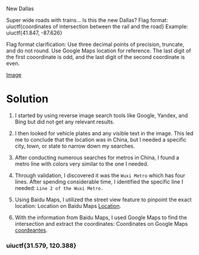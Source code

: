 New Dallas

Super wide roads with trains... Is this the new Dallas? Flag format: uiuctf{coordinates of intersection between the rail and the road} Example: uiuctf{41.847, -87.626}

Flag format clarification: Use three decimal points of precision, truncate, and do not round. Use Google Maps location for reference. The last digit of the first cooordinate is odd, and the last digit of the second coordinate is even.

[Image]()

# Solution

1. I started by using reverse image search tools like Google, Yandex, and Bing but did not get any relevant results.

2. I then looked for vehicle plates and any visible text in the image. This led me to conclude that the location was in China, but I needed a specific city, town, or state to narrow down my searches.

3. After conducting numerous searches for metros in China, I found a metro line with colors very similar to the one I needed.

4. Through validation, I discovered it was the `Wuxi Metro` which has four lines. After spending considerable time, I identified the specific line I needed: `Line 2 of the Wuxi Metro.`

5. Using Baidu Maps, I utilized the street view feature to pinpoint the exact location: Location on Baidu Maps [Location](https://map.baidu.com/search/%E5%9C%B0%E9%93%812%E5%8F%B7%E7%BA%BF/@13402454.32,3686311.58,21z,87t,27.53h?querytype=s&da_src=shareurl&wd=%E5%9C%B0%E9%93%812%E5%8F%B7%E7%BA%BF&c=1&src=0&wd2=%E6%97%A0%E9%94%A1%E5%B8%82&pn=0&sug=1&l=5&b=(6347177.960000001,2093652.75;16832937.96,6885972.75)&from=webmap&biz_forward=%7B%22scaler%22:2,%22styles%22:%22pl%22%7D&sug_forward=b05cf10d623dcda38505bfe9&device_ratio=2#panoid=09000100011704181137551027O&panotype=street&heading=333.27&pitch=-5.66&l=21&tn=B_NORMAL_MAP&sc=0&newmap=1&shareurl=1&pid=09000100011704181137551027O).

6. With the information from Baidu Maps, I used Google Maps to find the intersection and extract the coordinates: Coordinates on Google Maps [coordeantes](https://www.google.com/maps/place/31%C2%B034'44.4%22N+120%C2%B023'16.8%22E/@31.5801847,120.3803256,1615m/data=!3m1!1e3!4m4!3m3!8m2!3d31.579!4d120.388?entry=ttu).

###  uiuctf{31.579, 120.388}
